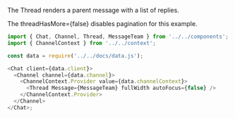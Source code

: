 The Thread renders a parent message with a list of replies.

The threadHasMore={false} disables pagination for this example.

```js
import { Chat, Channel, Thread, MessageTeam } from '../../components';
import { ChannelContext } from '../../context';

const data = require('../../docs/data.js');

<Chat client={data.client}>
  <Channel channel={data.channel}>
    <ChannelContext.Provider value={data.channelContext}>
      <Thread Message={MessageTeam} fullWidth autoFocus={false} />
    </ChannelContext.Provider>
  </Channel>
</Chat>;
```
